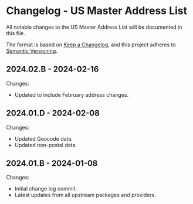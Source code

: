 # Changelog - US Master Address List

All notable changes to the US Master Address List will be documented in this file.

The format is based on [Keep a Changelog](https://keepachangelog.com/en/1.0.0/), and this project adheres to [Semantic Versioning](https://semver.org/spec/v2.0.0.html).

## 2024.02.B - 2024-02-16

Changes:

- Updated to include February address changes.

## 2024.01.D - 2024-02-08

Changes:

- Updated Geocode data. 
- Updated non-postal data.

## 2024.01.B - 2024-01-08

Changes:

- Initial change log commit.
- Latest updates from all upstream packages and providers.
